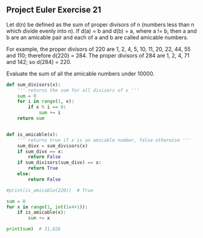 ## Project Euler Exercise 21

Let d(n) be defined as the sum of proper divisors of n (numbers less than n which divide evenly into n).
If d(a) = b and d(b) = a, where a != b, then a and b are an amicable pair and each of a and b are called amicable numbers.

For example, the proper divisors of 220 are 1, 2, 4, 5, 10, 11, 20, 22, 44, 55 and 110; therefore d(220) = 284.
The proper divisors of 284 are 1, 2, 4, 71 and 142; so d(284) = 220.

Evaluate the sum of all the amicable numbers under 10000.

```python
def sum_divisors(x):
    ''' returns the sum for all divisors of x '''
    sum = 0
    for i in range(1, x):
        if x % i == 0:
            sum += i
    return sum


def is_amicable(x):
    ''' returns true if x is an amicable number, false otherwise '''
    sum_divx = sum_divisors(x)
    if sum_divx == x:
        return False
    if sum_divisors(sum_divx) == x:
        return True
    else:
        return False

#print(is_amicable(220))  # True

sum = 0
for x in range(1, int(1e4+1)):
    if is_amicable(x):
        sum += x

print(sum)  # 31,626
```
